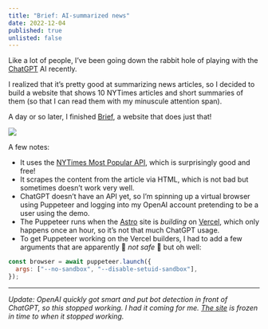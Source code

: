 ```yaml
---
title: "Brief: AI-summarized news"
date: 2022-12-04
published: true
unlisted: false
---
```


Like a lot of people, I’ve been going down the rabbit hole of playing with the [ChatGPT](https://chat.openai.com) AI recently.

I realized that it’s pretty good at summarizing news articles, so I decided to build a website that shows 10 NYTimes articles and short summaries of them (so that I can read them with my minuscule attention span).

A day or so later, I finished [Brief](https://brief.ben.page), a website that does just that!

![](/posts/brief/image-6.png)

A few notes:

- It uses the [NYTimes Most Popular API](https://developer.nytimes.com/docs/most-popular-product/1/overview), which is surprisingly good and free!
- It scrapes the content from the article via HTML, which is not bad but sometimes doesn’t work very well.
- ChatGPT doesn’t have an API yet, so I’m spinning up a virtual browser using Puppeteer and logging into my OpenAI account pretending to be a user using the demo.
- The Puppeteer runs when the [Astro](https://astro.build) site is _building_ on [Vercel](https://vercel.com), which only happens once an hour, so it’s not that much ChatGPT usage.
- To get Puppeteer working on the Vercel builders, I had to add a few arguments that are apparently 🚨 _not safe_ 🚨 but oh well:

```javascript
const browser = await puppeteer.launch({
  args: ["--no-sandbox", "--disable-setuid-sandbox"],
});
```

---

_Update: OpenAI quickly got smart and put bot detection in front of ChatGPT, so this stopped working. I had it coming for me._ [_The site_](https://brief.ben.page) _is frozen in time to when it stopped working._
